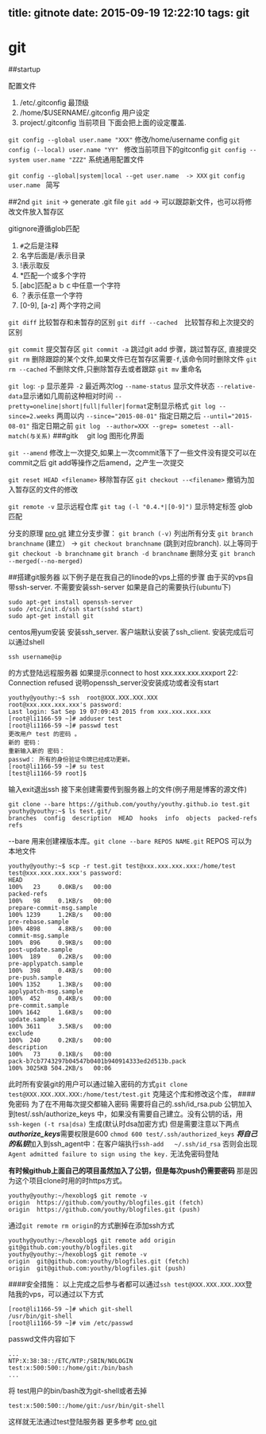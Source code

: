 title: gitnote
date: 2015-09-19 12:22:10
tags: git
---
# git 

##startup

配置文件  
   1. /etc/.gitconfig 最顶级
   2. /home/$USERNAME/.gitconfig 用户设定
   3. project/.gitconfig 当前项目
下面会把上面的设定覆盖.

`git config --global user.name "XXX"`
修改/home/username config
`git config (--local) user.name "YY" `
修改当前项目下的gitconfig
`git config --system user.name "ZZZ"`
系统通用配置文件

`git config --global|system|local --get user.name  -> XXX`
`git config user.name ` 简写

<!-- more -->

##2nd
`git init` -> generate .git file
`git add` -> 可以跟踪新文件，也可以将修改文件放入暂存区

gitignore遵循glob匹配
  1. `#`之后是注释
  2. 名字后面是/表示目录
  3. !表示取反
  4. *匹配一个或多个字符
  5. [abc]匹配ａｂｃ中任意一个字符
  6. ？表示任意一个字符
  7. [0-9], [a-z] 两个字符之间
  
`git diff` 比较暂存和未暂存的区别
`git diff --cached`　比较暂存和上次提交的区别

`git commit` 提交暂存区
`git commit -a` 跳过git add 步骤，跳过暂存区, 直接提交
`git rm` 删除跟踪的某个文件,如果文件已在暂存区需要`-f`,该命令同时删除文件
`git rm --cached` 不删除文件,只删除暂存去或者跟踪
`git mv` 重命名

`git log`: `-p` 显示差异 `-2` 最近两次log `--name-status` 显示文件状态 `--relative-data`显示诸如几周前这种相对时间 `--pretty=oneline|short|full|fuller|format`定制显示格式
`git log --since=2.weeks` 两周以内 `--since="2015-08-01"` 指定日期之后 `--until="2015-08-01"` 指定日期之前
`git log　--author=XXX --grep= sometest --all-match(与关系)`
###gitk　
git log 图形化界面

`git --amend` 修改上一次提交,如果上一次commit落下了一些文件没有提交可以在commit之后 git add等操作之后amend，之产生一次提交

`git reset HEAD <filename>` 移除暂存区
`git checkout --<filename>` 撤销为加入暂存区的文件的修改

`git remote -v` 显示远程仓库
`git tag (-l "0.4.*|[0-9]")` 显示特定标签 glob匹配

分支的原理
[pro git](http://git.oschina.net/progit/3-Git-%E5%88%86%E6%94%AF.html#3.1-%E4%BD%95%E8%B0%93%E5%88%86%E6%94%AF)
建立分支步骤：
`git branch (-v)` 列出所有分支
`git branch branchname` (建立） -> `git checkout branchname` (跳到对应branch).
以上等同于
`git checkout -b branchname`
`git branch -d branchname` 删除分支
`git branch --merged(--no-merged)`

##搭建git服务器
以下例子是在我自己的linode的vps上搭的步骤
由于买的vps自带ssh-server. 不需要安装ssh-server
如果是自己的需要执行(ubuntu下)
```
sudo apt-get install openssh-server
sudo /etc/init.d/ssh start(sshd start)
sudo apt-get install git
```
centos用yum安装
安装ssh_server. 客户端默认安装了ssh_client.
安装完成后可以通过shell
```
ssh username@ip
```

的方式登陆远程服务器
如果提示connect to host xxx.xxx.xxx.xxxport 22: Connection refused
说明openssh_server没安装成功或者没有start

```
youthy@youthy:~$ ssh  root@XXX.XXX.XXX.XXX
root@xxx.xxx.xxx.xxx's password: 
Last login: Sat Sep 19 07:09:43 2015 from xxx.xxx.xxx.xxx
[root@li1166-59 ~]# adduser test
[root@li1166-59 ~]# passwd test
更改用户 test 的密码 。
新的 密码：
重新输入新的 密码：
passwd： 所有的身份验证令牌已经成功更新。
[root@li1166-59 ~]# su test
[test@li1166-59 root]$ 
```

输入exit退出ssh
接下来创建需要传到服务器上的文件(例子用是博客的源文件)
```
git clone --bare https://github.com/youthy/youthy.github.io test.git
youthy@youthy:~$ ls test.git/
branches  config  description  HEAD  hooks  info  objects  packed-refs  refs
```

--bare 用来创建裸版本库。`git clone --bare REPOS NAME.git` REPOS 可以为本地文件
```
youthy@youthy:~$ scp -r test.git test@xxx.xxx.xxx.xxx:/home/test
test@xxx.xxx.xxx.xxx's password: 
HEAD                                                                                                                                                                       100%   23     0.0KB/s   00:00    
packed-refs                                                                                                                                                                100%   98     0.1KB/s   00:00    
prepare-commit-msg.sample                                                                                                                                                  100% 1239     1.2KB/s   00:00    
pre-rebase.sample                                                                                                                                                          100% 4898     4.8KB/s   00:00    
commit-msg.sample                                                                                                                                                          100%  896     0.9KB/s   00:00    
post-update.sample                                                                                                                                                         100%  189     0.2KB/s   00:00    
pre-applypatch.sample                                                                                                                                                      100%  398     0.4KB/s   00:00    
pre-push.sample                                                                                                                                                            100% 1352     1.3KB/s   00:00    
applypatch-msg.sample                                                                                                                                                      100%  452     0.4KB/s   00:00    
pre-commit.sample                                                                                                                                                          100% 1642     1.6KB/s   00:00    
update.sample                                                                                                                                                              100% 3611     3.5KB/s   00:00    
exclude                                                                                                                                                                    100%  240     0.2KB/s   00:00    
description                                                                                                                                                                100%   73     0.1KB/s   00:00    
pack-b7cb7743297b04547b0401b940914333ed2d513b.pack                                                                                                                         100% 3025KB 504.2KB/s   00:06    
```

此时所有安装git的用户可以通过输入密码的方式`git clone test@XXX.XXX.XXX.XXX:/home/test/test.git`
克隆这个库和修改这个库，
####免密码
为了在不用每次提交都输入密码
需要将自己的.ssh/id_rsa.pub 公钥加入到test/.ssh/authorize_keys 中，如果没有需要自己建立。没有公钥的话，用
`ssh-kegen (-t rsa|dsa)` 生成(默认时dsa加密方式)
但是需要注意以下两点
***authorize_keys***需要权限是600 `chmod 600 test/.ssh/authorized_keys`
***将自己的私钥***加入到ssh_agent中：在客户端执行`ssh-add   ~/.ssh/id_rsa`
否则会出现`Agent admitted failure to sign using the key.` 无法免密码登陆

**有时候github上面自己的项目虽然加入了公钥，但是每次push仍需要密码**
那是因为这个项目clone时用的时https方式。
```
youthy@youthy:~/hexoblog$ git remote -v
origin	https://github.com/youthy/blogfiles.git (fetch)
origin	https://github.com/youthy/blogfiles.git (push)
```

通过`git remote rm origin`的方式删掉在添加ssh方式
```
youthy@youthy:~/hexoblog$ git remote add origin git@github.com:youthy/blogfiles.git
youthy@youthy:~/hexoblog$ git remote -v
origin	git@github.com:youthy/blogfiles.git (fetch)
origin	git@github.com:youthy/blogfiles.git (push)
```


####安全措施：
以上完成之后参与者都可以通过`ssh test@XXX.XXX.XXX.XXX`登陆我的vps，可以通过以下方式

```
[root@li1166-59 ~]# which git-shell
/usr/bin/git-shell
[root@li1166-59 ~]# vim /etc/passwd
```

passwd文件内容如下
```
...
NTP:X:38:38::/ETC/NTP:/SBIN/NOLOGIN
test:x:500:500::/home/git:/bin/bash
...
```

将 test用户的bin/bash改为git-shell或者去掉
```
test:x:500:500::/home/git:/usr/bin/git-shell
```

这样就无法通过test登陆服务器
更多参考
[pro git](http://git.oschina.net/progit/4-%E6%9C%8D%E5%8A%A1%E5%99%A8%E4%B8%8A%E7%9A%84-Git.html#)
